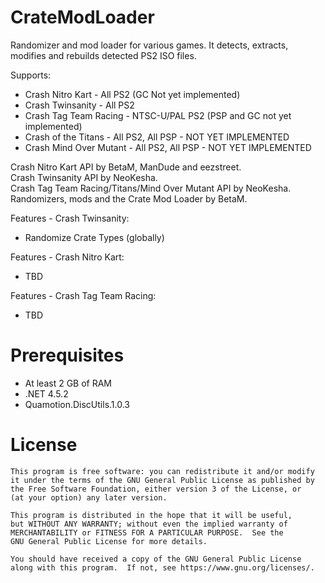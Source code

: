 # CrateModLoader
Randomizer and mod loader for various games. 
It detects, extracts, modifies and rebuilds detected PS2 ISO files.  

Supports:
- Crash Nitro Kart - All PS2 (GC Not yet implemented)
- Crash Twinsanity - All PS2
- Crash Tag Team Racing - NTSC-U/PAL PS2 (PSP and GC not yet implemented)
- Crash of the Titans - All PS2, All PSP - NOT YET IMPLEMENTED
- Crash Mind Over Mutant - All PS2, All PSP - NOT YET IMPLEMENTED
  
Crash Nitro Kart API by BetaM, ManDude and eezstreet.  
Crash Twinsanity API by NeoKesha.  
Crash Tag Team Racing/Titans/Mind Over Mutant API by NeoKesha.  
Randomizers, mods and the Crate Mod Loader by BetaM.  

Features - Crash Twinsanity:
- Randomize Crate Types (globally)

Features - Crash Nitro Kart:
- TBD

Features - Crash Tag Team Racing:
- TBD

# Prerequisites

- At least 2 GB of RAM
- .NET 4.5.2
- Quamotion.DiscUtils.1.0.3

# License

    This program is free software: you can redistribute it and/or modify
    it under the terms of the GNU General Public License as published by
    the Free Software Foundation, either version 3 of the License, or
    (at your option) any later version.

    This program is distributed in the hope that it will be useful,
    but WITHOUT ANY WARRANTY; without even the implied warranty of
    MERCHANTABILITY or FITNESS FOR A PARTICULAR PURPOSE.  See the
    GNU General Public License for more details.

    You should have received a copy of the GNU General Public License
    along with this program.  If not, see https://www.gnu.org/licenses/.
